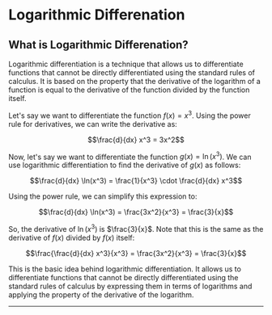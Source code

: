 # Logarithmic Differenation

## What is Logarithmic Differenation?

Logarithmic differentiation is a technique that allows us to differentiate functions that cannot be directly differentiated using the standard rules of calculus. It is based on the property that the derivative of the logarithm of a function is equal to the derivative of the function divided by the function itself.

Let's say we want to differentiate the function $f(x) = x^3$. Using the power rule for derivatives, we can write the derivative as:

$$\frac{d}{dx} x^3 = 3x^2$$

Now, let's say we want to differentiate the function $g(x) = \ln(x^3)$. We can use logarithmic differentiation to find the derivative of $g(x)$ as follows:

$$\frac{d}{dx} \ln(x^3) = \frac{1}{x^3} \cdot \frac{d}{dx} x^3$$

Using the power rule, we can simplify this expression to:

$$\frac{d}{dx} \ln(x^3) = \frac{3x^2}{x^3} = \frac{3}{x}$$

So, the derivative of $\ln(x^3)$ is $\frac{3}{x}$. Note that this is the same as the derivative of $f(x)$ divided by $f(x)$ itself:

$$\frac{\frac{d}{dx} x^3}{x^3} = \frac{3x^2}{x^3} = \frac{3}{x}$$

This is the basic idea behind logarithmic differentiation. It allows us to differentiate functions that cannot be directly differentiated using the standard rules of calculus by expressing them in terms of logarithms and applying the property of the derivative of the logarithm.

---